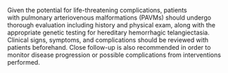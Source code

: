 Given the potential for life-threatening complications, patients with pulmonary arteriovenous malformations (PAVMs) should undergo thorough evaluation including history and physical exam, along with the appropriate genetic testing for hereditary hemorrhagic telangiectasia. Clinical signs, symptoms, and complications should be reviewed with patients beforehand. Close follow-up is also recommended in order to monitor disease progression or possible complications from interventions performed.
